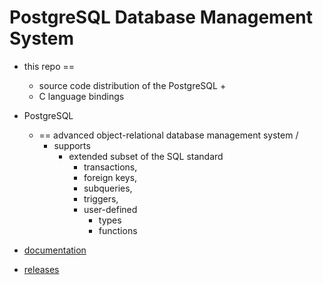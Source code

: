 PostgreSQL Database Management System
=====================================

* this repo == 
  * source code distribution of the PostgreSQL +
  * C language bindings 

* PostgreSQL
  * == advanced object-relational database management system /
    * supports
      * extended subset of the SQL standard 
        * transactions,
        * foreign keys,
        * subqueries,
        * triggers,
        * user-defined
          * types
          * functions

* [documentation](doc)

* [releases](https://www.postgresql.org/download/)
